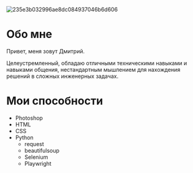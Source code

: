 ![235e3b032996ae8dc084937046b6d606](https://github.com/AlexTruee/test_app_bot/assets/133477855/66d3f734-614f-4e6a-ba4d-93291050385a)

# Обо мне

Привет, меня зовут Дмитрий.

Целеустремленный, обладаю отличными техническими навыками и навыками общения, нестандартным мышлением для нахождения решений в сложных инженерных задачах.

# Мои способности
- Photoshop
- HTML
- CSS
- Python
  - request
  - beautifulsoup
  - Selenium
  - Playwright
